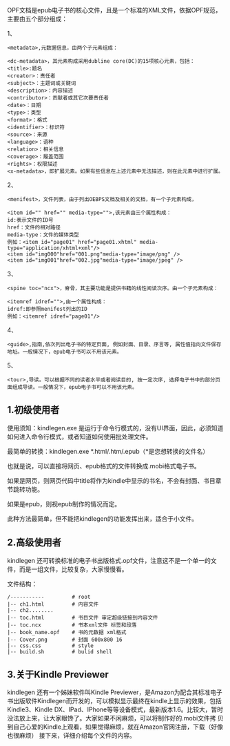OPF文档是epub电子书的核心文件，且是一个标准的XML文件，依据OPF规范，主要由五个部分组成：

1、

    <metadata>,元数据信息，由两个子元素组成：

    <dc-metadata>，其元素构成采用dubline core(DC)的15项核心元素，包括：
    <title>:题名
    <creator>：责任者
    <subject>：主题词或关键词
    <description>：内容描述
    <contributor>：贡献者或其它次要责任者
    <date>：日期
    <type>：类型
    <format>：格式
    <identifier>：标识符
    <source>：来源
    <language>：语种
    <relation>：相关信息
    <coverage>：履盖范围
    <rights>：权限描述
    <x-metadata>，即扩展元素。如果有些信息在上述元素中无法描述，则在此元素中进行扩展。

2、

    <menifest>，文件列表，由于列出OEBPS文档及相关的文档，有一个子元素构成，

    <item id="" href="" media-type="">,该元素由三个属性构成：
    id:表示文件的ID号
    href：文件的相对路径
    media-type：文件的媒体类型
    例如：<item id="page01" href="page01.xhtml" media-type="application/xhtml+xml"/>
    <item id="img000"href="001.png"media-type="image/png" />
    <item id="img001"href="002.jpg"media-type="image/jpeg" />

3、

    <spine toc="ncx">，脊骨，其主要功能是提供书籍的线性阅读次序。由一个子元素构成：

    <itemref idref="">,由一个属性构成：
    idref:即参照menifest列出的ID
    例如：<itemref idref="page01"/>


4、

    <guide>,指南,依次列出电子书的特定页面, 例如封面、目录、序言等, 属性值指向文件保存地址。一般情况下，epub电子书可以不用该元素。

5、
    
    <tour>,导读。可以根据不同的读者水平或者阅读目的, 按一定次序, 选择电子书中的部分页面组成导读。一般情况下，epub电子书可以不用该元素。





## 1.初级使用者

使用须知：kindlegen.exe 是运行于命令行模式的，没有UI界面，因此，必须知道如何进入命令行模式，或者知道如何使用批处理文件。

最简单的转换：kindlegen.exe *.html/.htm/.epub（*是您想转换的文件名）

也就是说，可以直接将网页、epub格式的文件转换成.mobi格式电子书。

如果是网页，则网页代码中title将作为kindle中显示的书名，不会有封面、书目章节跳转功能。

如果是epub，则视epub制作的情况而定。

此种方法最简单，但不能把kindlegen的功能发挥出来，适合于小文件。


## 2.高级使用者

kindlegen 还可转换标准的电子书出版格式.opf文件，注意这不是一个单一的文件，而是一组文件，比较复杂，大家慢慢看。

文件结构：

    /-----------         # root
    |-- ch1.html         # 内容文件
    |-- ch2........
    |-- toc.html         # 书目文件 审定超级链接到内容文件
    |-- toc.ncx          # 书本xml文件 标签和段落
    |-- book_name.opf    # 书的元数据 xml格式
    |-- Cover.png        # 封面 600x800 16 
    |-- css.css          # style
    |-- build.sh         # bulid shell


## 3.关于Kindle Previewer

kindlegen 还有一个姊妹软件叫Kindle Previewer，是Amazon为配合其标准电子书出版软件Kindlegen而开发的，可以模拟显示最终在kindle上显示的效果，包括 Kindle3、Kindle DX、IPad、IPhone等等设备模式，最新版本1.6。比较大，暂时没法放上来，让大家眼馋了。大家如果不闲麻烦，可以将制作好的.mobi文件拷 贝到自己心爱的Kindle上观看，如果觉得麻烦，就在Amazon官网注册，下载（好像也很麻烦）
接下来，详细介绍每个文件的内容。

